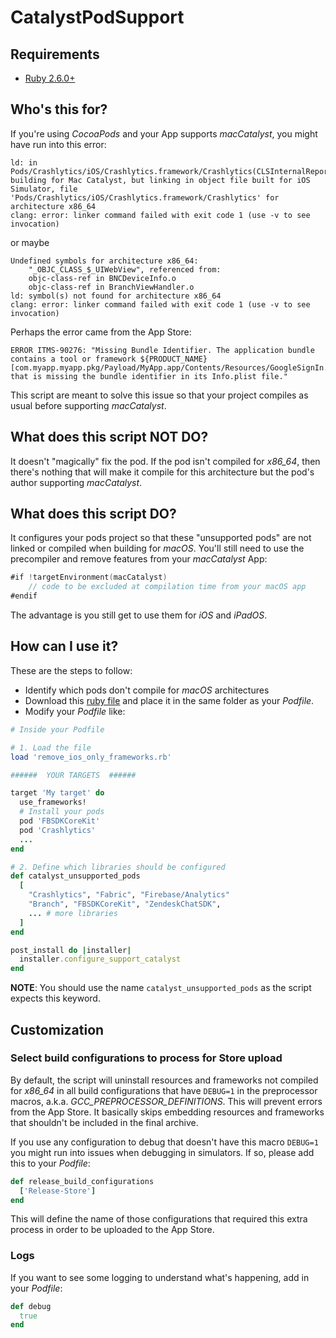 # CatalystPodSupport
## Requirements
* [Ruby 2.6.0+](https://www.ruby-lang.org/en/downloads/)
## Who's this for?
If you're using _CocoaPods_ and your App supports _macCatalyst_, you might have run into this error:
```
ld: in Pods/Crashlytics/iOS/Crashlytics.framework/Crashlytics(CLSInternalReport.o), building for Mac Catalyst, but linking in object file built for iOS Simulator, file 'Pods/Crashlytics/iOS/Crashlytics.framework/Crashlytics' for architecture x86_64
clang: error: linker command failed with exit code 1 (use -v to see invocation)
```
or maybe
```
Undefined symbols for architecture x86_64:
    "_OBJC_CLASS_$_UIWebView", referenced from:
    objc-class-ref in BNCDeviceInfo.o
    objc-class-ref in BranchViewHandler.o
ld: symbol(s) not found for architecture x86_64
clang: error: linker command failed with exit code 1 (use -v to see invocation)
```
Perhaps the error came from the App Store:
```
ERROR ITMS-90276: "Missing Bundle Identifier. The application bundle contains a tool or framework ${PRODUCT_NAME} [com.myapp.myapp.pkg/Payload/MyApp.app/Contents/Resources/GoogleSignIn.bundle] that is missing the bundle identifier in its Info.plist file."
```

This script are meant to solve this issue so that your project compiles as usual before supporting _macCatalyst_.

## What does this script NOT DO?
It doesn't "magically" fix the pod. If the pod isn't compiled for _x86_64_, then there's nothing that will make it compile for this architecture but the pod's author supporting _macCatalyst_.

## What does this script DO?
It configures your pods project so that these "unsupported pods" are not linked or compiled when building for _macOS_. You'll still need to use the precompiler and remove features from your _macCatalyst_ App:
```swift
#if !targetEnvironment(macCatalyst) 
    // code to be excluded at compilation time from your macOS app
#endif
```
The advantage is you still get to use them for _iOS_ and _iPadOS_.

## How can I use it?
These are the steps to follow:

- Identify which pods don't compile for _macOS_ architectures
- Download this [ruby file](/remove_ios_only_frameworks.rb) and place it in the same folder as your _Podfile_.
- Modify your _Podfile_ like:

```ruby
# Inside your Podfile

# 1. Load the file
load 'remove_ios_only_frameworks.rb'

######  YOUR TARGETS  ######

target 'My target' do   
  use_frameworks!   
  # Install your pods   
  pod 'FBSDKCoreKit'
  pod 'Crashlytics' 
  ...
end

# 2. Define which libraries should be configured
def catalyst_unsupported_pods
  [
    "Crashlytics", "Fabric", "Firebase/Analytics"
    "Branch", "FBSDKCoreKit", "ZendeskChatSDK",
    ... # more libraries
  ]
end

post_install do |installer|   
  installer.configure_support_catalyst
end
```

**NOTE**: You should use the name `catalyst_unsupported_pods` as the script expects this keyword.

## Customization

### Select build configurations to process for Store upload
By default, the script will uninstall resources and frameworks not compiled for _x86_64_ in all build configurations that have `DEBUG=1` in the preprocessor macros, a.k.a. _GCC_PREPROCESSOR_DEFINITIONS_. This will prevent errors from the App Store. It basically skips embedding resources and frameworks that shouldn't be included in the final archive.

If you use any configuration to debug that doesn't have this macro `DEBUG=1` you might run into issues when debugging in simulators. If so, please add this to your _Podfile_:

```ruby
def release_build_configurations
  ['Release-Store']
end
```

This will define the name of those configurations that required this extra process in order to be uploaded to the App Store.

### Logs
If you want to see some logging to understand what's happening, add in your _Podfile_:
```ruby
def debug
  true
end
```


